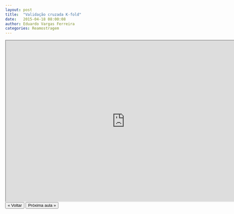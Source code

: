 ```yaml
---
layout: post
title:  "Validação cruzada K-fold"
date:   2015-04-18 08:00:08
author: Eduardo Vargas Ferreira
categories: Reamostragem
---
```


<center>
<iframe width="760" height="515" src="https://www.youtube.com/embed/zHGUREB-p2Y?autoplay=0"> </iframe>
</center>


<FORM>
<INPUT Type="BUTTON" align="left" Value="&laquo; Voltar" Onclick="window.location.href='https://eduardoleg.github.io/ML4all/1parte/'">
<INPUT Type="BUTTON" align="left" Value="Próxima aula &raquo;" Onclick="window.location.href='https://eduardoleg.github.io/ML4all/reamostragem/2015/04/18/aula9.html'">
</FORM>
